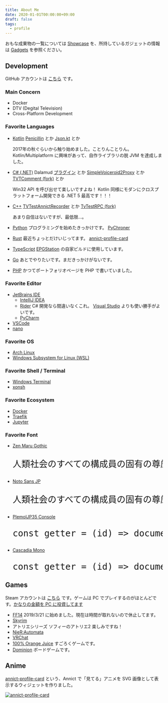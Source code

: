 ```yaml
---
title: About Me
date: 2020-01-01T00:00:00+09:00
draft: false
tags:
  - profile
---
```


おもな成果物の一覧については [Showcase](/showcase) を、所持しているガジェットの情報は [Gadgets](/gadgets) を参照ください。

## <span class="iconify-inline" data-icon="fa-solid:code"></span> Development

<span class="iconify-inline" data-icon="tabler:brand-github"></span> GitHub アカウントは [こちら](https://github.com/SlashNephy) です。

### <span class="iconify-inline" data-icon="akar-icons:star"></span> Main Concern

- <span class="iconify-inline" data-icon="logos:docker-icon"></span> Docker
- <span class="iconify-inline" data-icon="feather:tv"></span> DTV (Degital Television)
- Cross-Platform Development

### <span class="iconify-inline" data-icon="fa-solid:file-code"></span> Favorite Languages

- <span class="iconify-inline" data-icon="vscode-icons:file-type-kotlin"></span> [Kotlin](https://kotlinlang.org)
  <span class="iconify-inline" data-icon="akar-icons:arrow-right"></span> [Penicillin](https://github.com/StarryBlueSky/Penicillin) とか [Json.kt](https://github.com/StarryBlueSky/Json.kt) とか

  2017年の秋ぐらいから触り始めました。ことりんことりん。
  Kotlin/Multiplatform に興味があって、自作ライブラリの脱 <span class="iconify-inline" data-icon="logos:java"></span> JVM を達成しました。
- <span class="iconify-inline" data-icon="vscode-icons:file-type-csharp"></span> [C# (.NET)](https://docs.microsoft.com/ja-jp/dotnet/core/introduction)
  <span class="iconify-inline" data-icon="akar-icons:arrow-right"></span> Dalamud [プラグイン](https://github.com/horoscope-dev/Dalamud.DivinationPluginRepo) とか [SimpleVoiceroid2Proxy](https://github.com/SlashNephy/SimpleVoiceroid2Proxy) とか [TVTComment (fork)](https://github.com/SlashNephy/TVTComment) とか

  Win32 API を呼び出せて楽しいですよね！
  Kotlin 同様にモダンにクロスプラットフォーム開発できる .NET 5 最高です！！！
- <span class="iconify-inline" data-icon="vscode-icons:file-type-cpp"></span> [C++](https://isocpp.org)
  <span class="iconify-inline" data-icon="akar-icons:arrow-right"></span> [TVTestAnnictRecorder](https://github.com/SlashNephy/TVTestAnnictRecorder) とか [TvTestRPC (fork)](https://github.com/SlashNephy/TvTestRPC)

  あまり自信はないですが、最低限…。
- <span class="iconify-inline" data-icon="vscode-icons:file-type-python"></span> [Python](https://www.python.org)
  プログラミングを始めたきっかけです。 <span class="iconify-inline" data-icon="akar-icons:arrow-right"></span> [PyChroner](https://github.com/StarryBlueSky/PyChroner)
- <span class="iconify-inline" data-icon="vscode-icons:file-type-rust"></span> [Rust](https://www.rust-lang.org)
  最近ちょっとだけいじってます。 <span class="iconify-inline" data-icon="akar-icons:arrow-right"></span> [annict-profile-card](https://github.com/SlashNephy/annict-profile-card)
- <span class="iconify-inline" data-icon="vscode-icons:file-type-typescript-official"></span> [TypeScript](https://www.typescriptlang.org)
  <span class="iconify-inline" data-icon="akar-icons:arrow-right"></span> [EPGStation](https://github.com/l3tnun/EPGStation) の自家ビルドに使用しています。
- <span class="iconify-inline" data-icon="logos:go"></span> [Go](https://golang.org)
  あとでやりたいです。まだきっかけがないです。
- <span class="iconify-inline" data-icon="logos:php"></span> [PHP](https://www.php.net)
  かつてポートフォリオページを PHP で書いていました。

### <span class="iconify-inline" data-icon="fluent:window-dev-edit-20-filled"></span> Favorite Editor

- <span class="iconify-inline" data-icon="logos:jetbrains"></span> [JetBrains IDE](https://www.jetbrains.com)
  - <span class="iconify-inline" data-icon="logos:intellij-idea"></span> [IntelliJ IDEA](https://www.jetbrains.com/ja-jp/idea)
  - <span class="iconify-inline" data-icon="simple-icons:rider"></span> [Rider](https://www.jetbrains.com/ja-jp/rider)
    <span class="iconify-inline" data-icon="vscode-icons:file-type-csharp"></span> C# 開発なら間違いなくこれ。<span class="iconify-inline" data-icon="logos:visual-studio"></span> [Visual Studio](https://visualstudio.microsoft.com/ja) よりも使い勝手がよいです。
  - <span class="iconify-inline" data-icon="logos:pycharm"></span> [PyCharm](https://www.jetbrains.com/ja-jp/pycharm)
- <span class="iconify-inline" data-icon="vscode-icons:file-type-vscode"></span> [VSCode](https://code.visualstudio.com)
- [nano](https://nano-editor.org)

### <span class="iconify-inline" data-icon="eos-icons:software-outlined"></span> Favorite OS

- <span class="iconify-inline" data-icon="logos:archlinux"></span> [Arch Linux](https://archlinux.org)
- <span class="iconify-inline" data-icon="logos:linux-tux"></span> [Windows Subsystem for Linux (WSL)](https://docs.microsoft.com/ja-jp/windows/wsl)

### <span class="iconify-inline" data-icon="octicon:terminal-16"></span> Favorite Shell / Terminal

- <span class="iconify-inline" data-icon="simple-icons:windowsterminal"></span> [Windows Terminal](https://docs.microsoft.com/ja-jp/windows/terminal)
- [xonsh](https://xon.sh)

### <span class="iconify-inline" data-icon="jam:universe"></span> Favorite Ecosystem

- <span class="iconify-inline" data-icon="logos:docker-icon"></span> [Docker](https://www.docker.com)
- <span class="iconify-inline" data-icon="vscode-icons:file-type-go-gopher"></span> [Traefik](https://traefik.io/traefik)
- <span class="iconify-inline" data-icon="logos:jupyter"></span> [Jupyter](https://jupyter.org)

### <span class="iconify-inline" data-icon="vscode-icons:file-type-font"></span> Favorite Font

<style>
  .bigger {
    font-size: 2em;
  }
</style>

- [Zen Maru Gothic](https://fonts.google.com/specimen/Zen+Maru+Gothic)
  <pre class="zen-maru bigger">人類社会のすべての構成員の固有の尊厳と平等で譲ることのできない権利とを承認することは</pre>
- [Noto Sans JP](https://fonts.google.com/specimen/Noto+Sans+JP)
  <pre class="noto-sans bigger">人類社会のすべての構成員の固有の尊厳と平等で譲ることのできない権利とを承認することは</pre>
- [PlemolJP35 Console](https://github.com/yuru7/PlemolJP)
  <pre class="plemol-jp35 bigger">const getter = (id) => document.getElementById(id);</pre>
- [Cascadia Mono](https://docs.microsoft.com/ja-jp/windows/terminal/cascadia-code)
  <pre class="cascadia-mono bigger">const getter = (id) => document.getElementById(id);</pre>

## <span class="iconify-inline" data-icon="fa-solid:gamepad"></span> Games

<span class="iconify-inline" data-icon="la:steam"></span> Steam アカウントは [こちら](https://steamcommunity.com/id/slashnephy) です。ゲームは PC でプレイするのがほとんどです。[かなりの金額を PC に投資してます](/gadgets) <span class="iconify-inline" data-icon="twemoji:smiling-face-with-halo"></span>

- [FF14](https://jp.finalfantasyxiv.com/lodestone/character/24684230)
  2019/3/21 に始めました。現在は時間が取れないので休止してます。
- [Skyrim](https://store.steampowered.com/app/489830/The_Elder_Scrolls_V_Skyrim_Special_Edition)
- アトリエシリーズ
  ソフィーのアトリエ2 楽しみですね！
- [NieR:Automata](https://store.steampowered.com/app/524220/NieRAutomata)
- [VRChat](https://vrchat.com/home/user/usr_493eef31-8199-4750-ae09-843786f7c1c2)
- [100% Orange Juice](https://store.steampowered.com/app/282800/100_Orange_Juice)
  <span class="iconify-inline" data-icon="ion:dice-outline"></span> すごろくゲームです。
- [Dominion](https://dominion.games)
  ボードゲームです。

## <span class="iconify-inline" data-icon="fa-solid:heart"></span> Anime

[annict-profile-card](https://github.com/SlashNephy/annict-profile-card) という、Annict で「見てる」アニメを SVG 画像として表示するウィジェットを作りました。

[![annict-profile-card](https://annict-card.starry.blue/watching/SlashNephy)](https://annict.jp/@SlashNephy)

<!-- your comment text
  モブハンとか地図とか零式とかヌシ釣りとかギャザクラとか、いろいろやります。
- Skyrim <a href="/" target="_blank"><span class="iconify-inline" data-icon="fa-solid:external-link-alt"></span></a>
    オープンワールド RPG です。
    
    数千時間プレイしました。世界観が大好きだし、Mod 文化が盛んなので無限にやってられます。  
    最近 [Enderal](https://store.steampowered.com/app/933480/Enderal_Forgotten_Stories/) っていう大型 Mod をプレイしました。おすすめです。
- VRChat <a href="https://store.steampowered.com/app/438100/VRChat/" target="_blank"><span class="iconify-inline" data-icon="fa-solid:external-link-alt"></span></a>
    VRChat アカウントは [こちら]() です。

    あまりオンラインになることはないですが、Vive Tracker も揃えているので一応フルトラです。
-  <a href="/" target="_blank"><span class="iconify-inline" data-icon="fa-solid:external-link-alt"></span></a>
    
    
    ソラちゃんばっかり使ってます。

- BanG Dream!
- はいふり
- レヴュースタァライト
  ＼ﾎﾟｼﾞｼｮﾝ ｾﾞﾛ!／

-->
